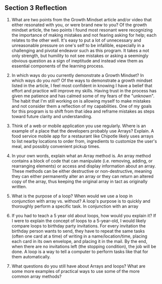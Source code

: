 ## Section 3 Reflection

1. What are two points from the Growth Mindset article and/or video that either resonated with you, or were brand new to you?
Of the growth mindset article, the two points I found most resonant were recognizing the importance of making mistakes and not fearing asking for help; each relates to the other well.  It's easy to put a lot of unnecessary and unreasonable pressure on one's self to be infallible, especially in a challenging and pivotal endeavor such as this program.  It takes a not only strength, but humility to not see mistakes or asking a seemingly obvious question as a sign of ineptitude and instead view them as essential components of the learning process.

1. In which ways do you currently demonstrate a Growth Mindset? In which ways do you _not_?
Of the ways to demonstrate a growth mindset listed in the article, I feel most confident in knowing I have a belief that effort and practice will improve my skills.  Having trust in the process has given me patience and has calmed some of my fears of the "unknown".  The habit that I'm still working on is allowing myself to make mistakes and not consider them a reflection of my capabilities.  One of my goals for this program is to shift from that idea and reframe mistakes as steps toward future clarity and understanding.

1. Think of a web or mobile application you use regularly. Where is an example of a place that the developers probably use Arrays? Explain.
A food service mobile app for a restaurant like Chipotle likely uses arrays to list nearby locations to order from, ingredients to customize the user's meal, and possibly convenient pickup times.

1. In your own words, explain what an Array method is.
An array method contains a block of code that can manipulate (i.e. removing, adding, or rearranging elements) or access and display information about an array.  These methods can be either destructive or non-destructive, meaning they can either permanently alter an array or they can return an altered copy of the array, thus keeping the original array in tact as originally written.

1. What is the purpose of a loop? When would we use a loop in conjunction with array vs. without?
A loop's purpose is to quickly and thoroughly perform a specific task.  In conjunction with an array

1. If you had to teach a 5 year old about loops, how would you explain it?
If I were to explain the concept of loops to a 5-year-old, I would likely compare loops to birthday party invitations.  For every invitation the birthday person wants to send, they have to repeat the same tasks (often one card at a time) of writing in a name/location/time, placing each card in its own envelope, and placing it in the mail.  By the end, when there are no invitations left (the stopping condition), the job will be done.  A loop is a way to tell a computer to perform tasks like that for them automatically.

1. What questions do you still have about Arrays and loops?
What are some more examples of practical ways to use some of the more common array methods?
